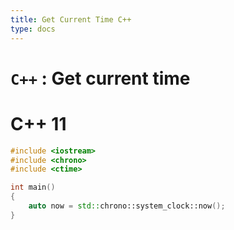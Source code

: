 ```yaml
---
title: Get Current Time C++
type: docs
---
```


# `C++` : Get current time

# C++ 11
```c++
#include <iostream>
#include <chrono>
#include <ctime>    

int main()
{
    auto now = std::chrono::system_clock::now();
}
```
